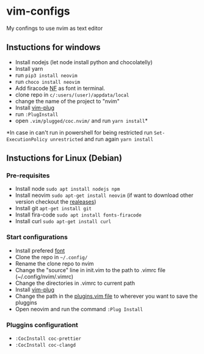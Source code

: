 # vim-configs
My confings to use nvim as text editor

## Instuctions for windows

* Install nodejs (let node install python and chocolatelly)
* Install yarn 
* run ``pip3 install neovim``
* run ``choco install neovim``
* Add firacode [NF](https://github.com/ryanoasis/nerd-fonts/blob/master/patched-fonts/FiraCode/Regular/complete/Fira%20Code%20Regular%20Nerd%20Font%20Complete%20Windows%20Compatible.ttf) as font in terminal. 
* clone repo in ``c/:users/(user)/appdata/local``
* change the name of the project to "nvim"
* Install [vim-plug](https://github.com/junegunn/vim-plug)
* run ``:PlugInstall``
* open ``.vim/plugged/coc.nvim/`` and run ``yarn install``* 
	
*In case in can't run in powershell for being restricted run ``Set-ExecutionPolicy unrestricted`` and
run again ``yarn install``

## Instuctions for Linux (Debian)
### Pre-requisites
* Install node `sudo apt install nodejs npm`
* Install neovim `sudo apt-get install neovim` (if want to download other version checkout the [realeases](https://github.com/neovim/neovim/releases))
* Install git `apt-get install git`
* Install fira-code `sudo apt install fonts-firacode`
* Install curl `sudo apt-get install curl`

### Start configurations
* Install prefered [font](https://github.com/ryanoasis/nerd-fonts#font-installation)
* Clone the repo in `~/.config/`
* Rename the clone repo to nvim
* Change the "source" line in init.vim to the path to .vimrc file (~/.config/nvim/.vimrc)
* Change the directories in .vimrc to current path
* Install [vim-plug](https://github.com/junegunn/vim-plug)
* Change the path in the [plugins.vim file](https://github.com/jela3105/nvim-configs/blob/master/.vim/plugins.vim) to wherever you want to save the pluggins
* Open neovim and run the command `:Plug Install`

### Pluggins configurationt
* `:CocInstall coc-prettier`
* `:CocInstall coc-clangd`








